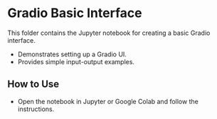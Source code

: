 # Gradio Basic Interface

This folder contains the Jupyter notebook for creating a basic Gradio interface.
- Demonstrates setting up a Gradio UI.
- Provides simple input-output examples.

## How to Use
- Open the notebook in Jupyter or Google Colab and follow the instructions.

